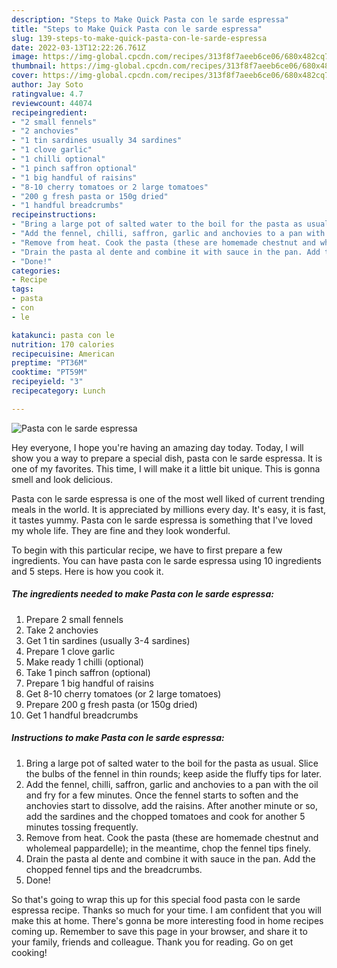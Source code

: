 ```yaml
---
description: "Steps to Make Quick Pasta con le sarde espressa"
title: "Steps to Make Quick Pasta con le sarde espressa"
slug: 139-steps-to-make-quick-pasta-con-le-sarde-espressa
date: 2022-03-13T12:22:26.761Z
image: https://img-global.cpcdn.com/recipes/313f8f7aeeb6ce06/680x482cq70/pasta-con-le-sarde-espressa-recipe-main-photo.jpg
thumbnail: https://img-global.cpcdn.com/recipes/313f8f7aeeb6ce06/680x482cq70/pasta-con-le-sarde-espressa-recipe-main-photo.jpg
cover: https://img-global.cpcdn.com/recipes/313f8f7aeeb6ce06/680x482cq70/pasta-con-le-sarde-espressa-recipe-main-photo.jpg
author: Jay Soto
ratingvalue: 4.7
reviewcount: 44074
recipeingredient:
- "2 small fennels"
- "2 anchovies"
- "1 tin sardines usually 34 sardines"
- "1 clove garlic"
- "1 chilli optional"
- "1 pinch saffron optional"
- "1 big handful of raisins"
- "8-10 cherry tomatoes or 2 large tomatoes"
- "200 g fresh pasta or 150g dried"
- "1 handful breadcrumbs"
recipeinstructions:
- "Bring a large pot of salted water to the boil for the pasta as usual. Slice the bulbs of the fennel in thin rounds; keep aside the fluffy tips for later."
- "Add the fennel, chilli, saffron, garlic and anchovies to a pan with the oil and fry for a few minutes. Once the fennel starts to soften and the anchovies start to dissolve, add the raisins. After another minute or so, add the sardines and the chopped tomatoes and cook for another 5 minutes tossing frequently."
- "Remove from heat. Cook the pasta (these are homemade chestnut and wholemeal pappardelle); in the meantime, chop the fennel tips finely."
- "Drain the pasta al dente and combine it with sauce in the pan. Add the chopped fennel tips and the breadcrumbs."
- "Done!"
categories:
- Recipe
tags:
- pasta
- con
- le

katakunci: pasta con le 
nutrition: 170 calories
recipecuisine: American
preptime: "PT36M"
cooktime: "PT59M"
recipeyield: "3"
recipecategory: Lunch

---
```



![Pasta con le sarde espressa](https://img-global.cpcdn.com/recipes/313f8f7aeeb6ce06/680x482cq70/pasta-con-le-sarde-espressa-recipe-main-photo.jpg)

Hey everyone, I hope you're having an amazing day today. Today, I will show you a way to prepare a special dish, pasta con le sarde espressa. It is one of my favorites. This time, I will make it a little bit unique. This is gonna smell and look delicious.

Pasta con le sarde espressa is one of the most well liked of current trending meals in the world. It is appreciated by millions every day. It's easy, it is fast, it tastes yummy. Pasta con le sarde espressa is something that I've loved my whole life. They are fine and they look wonderful.




To begin with this particular recipe, we have to first prepare a few ingredients. You can have pasta con le sarde espressa using 10 ingredients and 5 steps. Here is how you cook it.

<!--inarticleads1-->

##### The ingredients needed to make Pasta con le sarde espressa:

1. Prepare 2 small fennels
1. Take 2 anchovies
1. Get 1 tin sardines (usually 3-4 sardines)
1. Prepare 1 clove garlic
1. Make ready 1 chilli (optional)
1. Take 1 pinch saffron (optional)
1. Prepare 1 big handful of raisins
1. Get 8-10 cherry tomatoes (or 2 large tomatoes)
1. Prepare 200 g fresh pasta (or 150g dried)
1. Get 1 handful breadcrumbs




<!--inarticleads2-->

##### Instructions to make Pasta con le sarde espressa:

1. Bring a large pot of salted water to the boil for the pasta as usual. Slice the bulbs of the fennel in thin rounds; keep aside the fluffy tips for later.
1. Add the fennel, chilli, saffron, garlic and anchovies to a pan with the oil and fry for a few minutes. Once the fennel starts to soften and the anchovies start to dissolve, add the raisins. After another minute or so, add the sardines and the chopped tomatoes and cook for another 5 minutes tossing frequently.
1. Remove from heat. Cook the pasta (these are homemade chestnut and wholemeal pappardelle); in the meantime, chop the fennel tips finely.
1. Drain the pasta al dente and combine it with sauce in the pan. Add the chopped fennel tips and the breadcrumbs.
1. Done!




So that's going to wrap this up for this special food pasta con le sarde espressa recipe. Thanks so much for your time. I am confident that you will make this at home. There's gonna be more interesting food in home recipes coming up. Remember to save this page in your browser, and share it to your family, friends and colleague. Thank you for reading. Go on get cooking!
